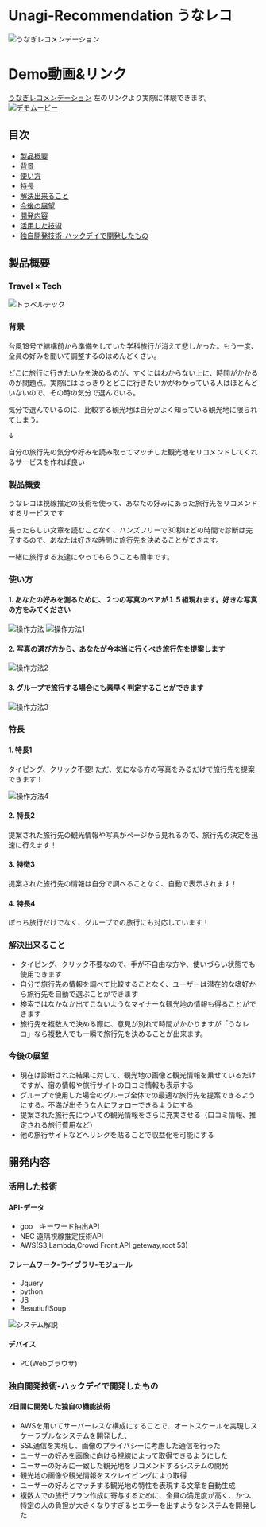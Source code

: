 # Unagi-Recommendation うなレコ
![うなぎレコメンデーション](https://github.com/jphacks/TK_1919/blob/master/readme_images/logo.png "Unagi-recomendation")
# Demo動画&リンク
[うなぎレコメンデーション](https://trickjp.com/start.html)
左のリンクより実際に体験できます。
[![デモムービー](youtube_image.png)](https://youtu.be/c4XjRWWVmU8)

## 目次
- [製品概要](#製品概要)
- [背景](#背景)
- [使い方](#使い方)
- [特長](#特長)
- [解決出来ること](#解決出来ること)
- [今後の展望](#今後の展望)
- [開発内容](#開発内容)
- [活用した技術](#活用した技術)
- [独自開発技術-ハックデイで開発したもの](#独自開発技術-ハックデイで開発したもの)

## 製品概要
### Travel × Tech
![トラベルテック](https://github.com/jphacks/TK_1919/blob/master/readme_images/travelTech.png "TravelTech")


### 背景
 台風19号で結構前から準備をしていた学科旅行が消えて悲しかった。もう一度、全員の好みを聞いて調整するのはめんどくさい。


どこに旅行に行きたいかを決めるのが、すぐにはわからない上に、時間がかかるのが問題点。実際にははっきりとどこに行きたいかがわかっている人はほとんどいないので、その時の気分で選んでいる。


 気分で選んでいるのに、比較する観光地は自分がよく知っている観光地に限られてしまう。


 ↓


 自分の旅行先の気分や好みを読み取ってマッチした観光地をリコメンドしてくれるサービスを作れば良い

### 製品概要
 うなレコは視線推定の技術を使って、あなたの好みにあった旅行先をリコメンドするサービスです

 長ったらしい文章を読むことなく、ハンズフリーで30秒ほどの時間で診断は完了するので、あなたは好きな時間に旅行先を決めることができます。

 一緒に旅行する友達にやってもらうことも簡単です。


### 使い方
#### 1. あなたの好みを測るために、２つの写真のペアが１５組現れます。好きな写真の方をみてください
![操作方法](https://github.com/jphacks/TK_1919/blob/master/fig_ReadMe/%E6%93%8D%E4%BD%9C%E6%96%B9%E6%B3%95.png "screenImages")
![操作方法1](https://github.com/jphacks/TK_1919/blob/master/fig_ReadMe/%E3%82%B9%E3%82%AF%E3%83%AA%E3%83%BC%E3%83%B3%E3%82%B7%E3%83%A7%E3%83%83%E3%83%88%202019-10-27%2013.34.29.png "screenImages1")
#### 2. 写真の選び方から、あなたが今本当に行くべき旅行先を提案します
![操作方法2](https://github.com/jphacks/TK_1919/blob/master/fig_ReadMe/screenImage.png "screenImages2")
#### 3. グループで旅行する場合にも素早く判定することができます
![操作方法3](https://github.com/jphacks/TK_1919/blob/master/fig_ReadMe/%E3%82%B9%E3%82%AF%E3%83%AA%E3%83%BC%E3%83%B3%E3%82%B7%E3%83%A7%E3%83%83%E3%83%88%202019-10-27%2013.35.59.png "screenImages3")

### 特長

#### 1. 特長1
タイピング、クリック不要!
ただ、気になる方の写真をみるだけで旅行先を提案できます！

![操作方法4](https://github.com/jphacks/TK_1919/blob/master/fig_ReadMe/%E3%83%9E%E3%82%A6%E3%82%B9%E3%83%BB%E3%82%AD%E3%83%BC%E3%83%9C%E3%83%BC%E3%83%89%E3%81%AA%E3%81%97.png "screenImages3")
#### 2. 特長2
提案された旅行先の観光情報や写真がページから見れるので、旅行先の決定を迅速に行えます！
#### 3. 特徴3
提案された旅行先の情報は自分で調べることなく、自動で表示されます！
#### 4. 特長4
ぼっち旅行だけでなく、グループでの旅行にも対応しています！

### 解決出来ること

* タイピング、クリック不要なので、手が不自由な方や、使いづらい状態でも使用できます
* 自分で旅行先の情報を調べて比較することなく、ユーザーは潜在的な嗜好から旅行先を自動で選ぶことができます
* 検索ではなかなか出てこないようなマイナーな観光地の情報も得ることができます
* 旅行先を複数人で決める際に、意見が別れて時間がかかりますが「うなレコ」なら複数人でも一瞬で旅行先を決めることが出来ます。

### 今後の展望
* 現在は診断された結果に対して、観光地の画像と観光情報を乗せているだけですが、宿の情報や旅行サイトの口コミ情報も表示する
* グループで使用した場合のグループ全体での最適な旅行先を提案できるようにする。不満が出そうな人にフォローできるようにする
* 提案された旅行先についての観光情報をさらに充実させる（口コミ情報、推定される旅行費用など）
* 他の旅行サイトなどへリンクを貼ることで収益化を可能にする

## 開発内容

### 活用した技術

#### API-データ

* goo　キーワード抽出API
* NEC 遠隔視線推定技術API
* AWS(S3,Lambda,Crowd Front,API geteway,root 53)

#### フレームワーク-ライブラリ-モジュール
* Jquery
* python
* JS
* BeautiuflSoup

![システム解説](https://github.com/jphacks/TK_1919/blob/master/fig_ReadMe/%E3%82%B7%E3%82%B9%E3%83%86%E3%83%A0%E8%A7%A3%E8%AA%AC.png "systemImages3")
#### デバイス
* PC(Webブラウザ)

### 独自開発技術-ハックデイで開発したもの

#### 2日間に開発した独自の機能技術
* AWSを用いてサーバーレスな構成にすることで、オートスケールを実現しスケーラブルなシステムを開発した、
* SSL通信を実現し、画像のプライバシーに考慮した通信を行った
* ユーザーの好みを画像に向ける視線によって取得できるようにした
* ユーザーの好みに一致した観光地をリコメンドするシステムの開発
* 観光地の画像や観光情報をスクレイピングにより取得
* ユーザーの好みとマッチする観光地の特性を表現する文章を自動生成
* 複数人での旅行プラン作成に寄与するために、全員の満足度が高く、かつ、特定の人の負担が大きくなりすぎるとエラーを出すようなシステムを開発した
